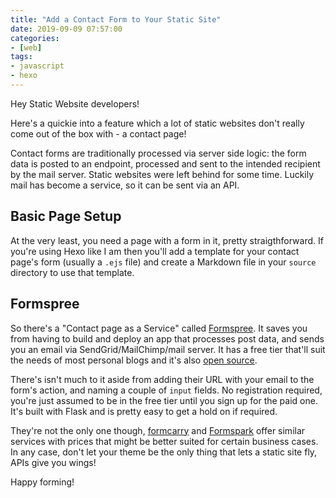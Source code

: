 ```yaml
---
title: "Add a Contact Form to Your Static Site"
date: 2019-09-09 07:57:00
categories:
- [web]
tags:
- javascript
- hexo
---
```


Hey Static Website developers!

Here's a quickie into a feature which a lot of static websites don't really come out of the box with \- a contact page!

Contact forms are traditionally processed via server side logic: the form data is posted to an endpoint, processed and sent to the intended recipient by the mail server. Static websites were left behind for some time. Luckily mail has become a service, so it can be sent via an API.

## Basic Page Setup

At the very least, you need a page with a form in it, pretty straigthforward. If you're using Hexo like I am then you'll add a template for your contact page's form \(usually a `.ejs` file\) and create a Markdown file in your `source` directory to use that template.

## Formspree

So there's a "Contact page as a Service" called [Formspree](https://formspree.io). It saves you from having to build and deploy an app that processes post data, and sends you an email via SendGrid/MailChimp/mail server. It has a free tier that'll suit the needs of most personal blogs and it's also [open source](https://github.com/formspree/formspree).

There's isn't much to it aside from adding their URL with your email to the form's action, and naming a couple of `input` fields. No registration required, you're just assumed to be in the free tier until you sign up for the paid one. It's built with Flask and is pretty easy to get a hold on if required.

They're not the only one though, [formcarry](https://formcarry.com/) and [Formspark](https://formspark.io/) offer similar services with prices that might be better suited for certain business cases. In any case, don't let your theme be the only thing that lets a static site fly, APIs give you wings!

Happy forming!
